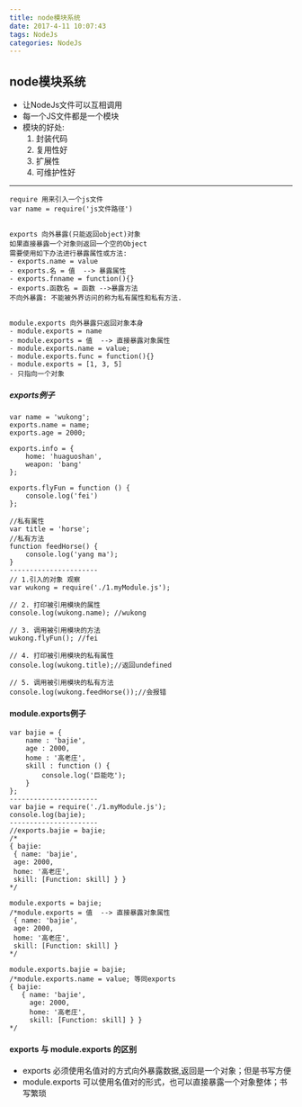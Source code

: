 ```yaml
---
title: node模块系统
date: 2017-4-11 10:07:43
tags: NodeJs
categories: NodeJs
---
```



## node模块系统
- 让NodeJs文件可以互相调用
- 每一个JS文件都是一个模块
- 模块的好处:
	1. 封装代码
	2. 复用性好
	3. 扩展性
	4. 可维护性好

----------

	
	require 用来引入一个js文件	
	var name = require('js文件路径')


	exports 向外暴露(只能返回object)对象
	如果直接暴露一个对象则返回一个空的Object
	需要使用如下办法进行暴露属性或方法:
	- exports.name = value
	- exports.名 = 值  --> 暴露属性
	- exports.fnname = function(){}
	- exports.函数名 = 函数 -->暴露方法
	不向外暴露: 不能被外界访问的称为私有属性和私有方法.


	module.exports 向外暴露只返回对象本身
	- module.exports = name 
	- module.exports = 值  --> 直接暴露对象属性
	- module.exports.name = value;
	- module.exports.func = function(){}
	- module.exports = [1, 3, 5]
	- 只指向一个对象

##### exports例子

	var name = 'wukong';
	exports.name = name;
	exports.age = 2000;
	
	exports.info = {
	    home: 'huaguoshan',
	    weapon: 'bang'
	};
	
	exports.flyFun = function () {
	    console.log('fei')
	};
	
	//私有属性
	var title = 'horse';
	//私有方法
	function feedHorse() {
	    console.log('yang ma');
	}
	----------------------
	// 1.引入的对象 观察
	var wukong = require('./1.myModule.js');
	
	// 2. 打印被引用模块的属性
	console.log(wukong.name); //wukong
	
	// 3. 调用被引用模块的方法
	wukong.flyFun(); //fei
	
	// 4. 打印被引用模块的私有属性 
	console.log(wukong.title);//返回undefined
	
	// 5. 调用被引用模块的私有方法 
	console.log(wukong.feedHorse());//会报错

#### module.exports例子

	var bajie = {
	    name : 'bajie',
	    age : 2000,
	    home : '高老庄',
	    skill : function () {
	        console.log('巨能吃');
	    }
	};
	----------------------
	var bajie = require('./1.myModule.js');
	console.log(bajie);
	----------------------
	//exports.bajie = bajie;
	/*
	{ bajie:
	 { name: 'bajie',
	 age: 2000,
	 home: '高老庄',
	 skill: [Function: skill] } }
	*/
	
	module.exports = bajie;
	/*module.exports = 值  --> 直接暴露对象属性
	 { name: 'bajie',
	 age: 2000,
	 home: '高老庄',
	 skill: [Function: skill] }
	*/
	
	module.exports.bajie = bajie;
	/*module.exports.name = value; 等同exports
	{ bajie: 
	   { name: 'bajie',
	     age: 2000,
	     home: '高老庄',
	     skill: [Function: skill] } }
	*/



#### exports 与 module.exports 的区别
- exports 必须使用名值对的方式向外暴露数据,返回是一个对象；但是书写方便
- module.exports 可以使用名值对的形式，也可以直接暴露一个对象整体；书写繁琐